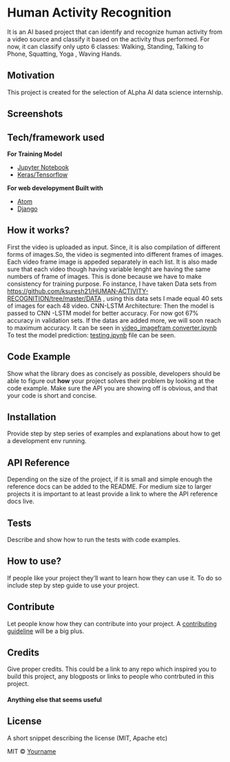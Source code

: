 # Human Activity Recognition
It is an AI based project that can identify and recognize human activity from a video source and classify it based
on the activity thus performed. For now, it can classify only upto 6 classes: Walking, Standing, Talking to Phone, Squatting, Yoga , Waving Hands.

## Motivation
This project is created for the selection of ALpha AI data science internship.


## Screenshots


## Tech/framework used
<b> For Training Model </b>
- [Jupyter Notebook](https://jupyter.org/install)
- [Keras/Tensorflow](https://keras.io/)

<b> For web developyment Built with </b>
- [Atom](https://atom.io/)
- [Django](https://www.djangoproject.com/)

## How it works?
First the video is uploaded as input. Since, it is also compilation of different forms of images.So, the video is segmented into different frames of images. Each video frame image is appeded separately in each list. It is also made sure that each video though having variable lenght are having the same numbers of frame of images. This is done because we have to make consistency for training purpose. Fo instance, I have taken Data sets from https://github.com/ksuresh21/HUMAN-ACTIVITY-RECOGNITION/tree/master/DATA , using this data sets I made equal 40 sets of images for each 48 video.
CNN-LSTM Architecture: Then the model is passed to CNN -LSTM model for better accuracy. For now got 67% accuracy in validation sets. If the datas are added more, we will soon reach to maximum accuracy.  It can be seen in [video_imagefram converter.ipynb](https://github.com/Ayushma00/Human_Activity_Recognition/blob/main/video_imageframe%20converter.ipynb)
To test the model prediction: [testing.ipynb](https://github.com/Ayushma00/Human_Activity_Recognition/blob/main/testing.ipynb) file can be seen.


## Code Example
Show what the library does as concisely as possible, developers should be able to figure out **how** your project solves their problem by looking at the code example. Make sure the API you are showing off is obvious, and that your code is short and concise.

## Installation
Provide step by step series of examples and explanations about how to get a development env running.

## API Reference

Depending on the size of the project, if it is small and simple enough the reference docs can be added to the README. For medium size to larger projects it is important to at least provide a link to where the API reference docs live.

## Tests
Describe and show how to run the tests with code examples.

## How to use?
If people like your project they’ll want to learn how they can use it. To do so include step by step guide to use your project.

## Contribute

Let people know how they can contribute into your project. A [contributing guideline](https://github.com/zulip/zulip-electron/blob/master/CONTRIBUTING.md) will be a big plus.

## Credits
Give proper credits. This could be a link to any repo which inspired you to build this project, any blogposts or links to people who contrbuted in this project. 

#### Anything else that seems useful

## License
A short snippet describing the license (MIT, Apache etc)

MIT © [Yourname]()

